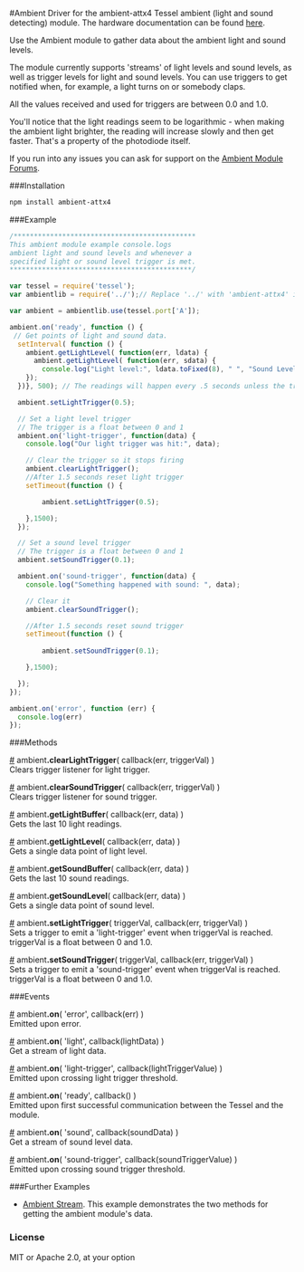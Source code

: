 #Ambient
Driver for the ambient-attx4 Tessel ambient (light and sound detecting) module. The hardware documentation can be found [here](https://github.com/tessel/hardware/blob/master/modules-overview.md#ambient).

Use the Ambient module to gather data about the ambient light and sound levels.

The module currently supports 'streams' of light levels and sound levels, as well as trigger levels for light and sound levels. You can use triggers to get notified when, for example, a light turns on or somebody claps.

All the values received and used for triggers are between 0.0 and 1.0.

You'll notice that the light readings seem to be logarithmic - when making the ambient light brighter, the reading will increase slowly and then get faster. That's a property of the photodiode itself.

If you run into any issues you can ask for support on the [Ambient Module Forums](http://forums.tessel.io/category/ambient).

###Installation
```sh
npm install ambient-attx4
```

###Example
```js
/*********************************************
This ambient module example console.logs 
ambient light and sound levels and whenever a 
specified light or sound level trigger is met.
*********************************************/

var tessel = require('tessel');
var ambientlib = require('../');// Replace '../' with 'ambient-attx4' in your own code

var ambient = ambientlib.use(tessel.port['A']);

ambient.on('ready', function () {
 // Get points of light and sound data.
  setInterval( function () {
    ambient.getLightLevel( function(err, ldata) {
      ambient.getLightLevel( function(err, sdata) {
        console.log("Light level:", ldata.toFixed(8), " ", "Sound Level:", sdata.toFixed(8));
    });
  })}, 500); // The readings will happen every .5 seconds unless the trigger is hit

  ambient.setLightTrigger(0.5);

  // Set a light level trigger
  // The trigger is a float between 0 and 1
  ambient.on('light-trigger', function(data) {
    console.log("Our light trigger was hit:", data);

    // Clear the trigger so it stops firing
    ambient.clearLightTrigger();
    //After 1.5 seconds reset light trigger
    setTimeout(function () { 

        ambient.setLightTrigger(0.5);

    },1500);
  });

  // Set a sound level trigger
  // The trigger is a float between 0 and 1
  ambient.setSoundTrigger(0.1);

  ambient.on('sound-trigger', function(data) {
    console.log("Something happened with sound: ", data);

    // Clear it
    ambient.clearSoundTrigger();

    //After 1.5 seconds reset sound trigger
    setTimeout(function () { 
      
        ambient.setSoundTrigger(0.1);

    },1500);

  });
});

ambient.on('error', function (err) {
  console.log(err)
});
```

###Methods

&#x20;<a href="#api-ambient-clearLightTrigger-callback-err-triggerVal-Clears-trigger-listener-for-light-trigger" name="api-ambient-clearLightTrigger-callback-err-triggerVal-Clears-trigger-listener-for-light-trigger">#</a> ambient<b>.clearLightTrigger</b>( callback(err, triggerVal) )  
 Clears trigger listener for light trigger.  

&#x20;<a href="#api-ambient-clearSoundTrigger-callback-err-triggerVal-Clears-trigger-listener-for-sound-trigger" name="api-ambient-clearSoundTrigger-callback-err-triggerVal-Clears-trigger-listener-for-sound-trigger">#</a> ambient<b>.clearSoundTrigger</b>( callback(err, triggerVal) )  
 Clears trigger listener for sound trigger.  

&#x20;<a href="#api-ambient-getLightBuffer-callback-err-data-Gets-the-last-10-light-readings" name="api-ambient-getLightBuffer-callback-err-data-Gets-the-last-10-light-readings">#</a> ambient<b>.getLightBuffer</b>( callback(err, data) )  
 Gets the last 10 light readings.  

&#x20;<a href="#api-ambient-getLightLevel-callback-err-data-Gets-a-single-data-point-of-light-level" name="api-ambient-getLightLevel-callback-err-data-Gets-a-single-data-point-of-light-level">#</a> ambient<b>.getLightLevel</b>( callback(err, data) )  
 Gets a single data point of light level.  

&#x20;<a href="#api-ambient-getSoundBuffer-callback-err-data-Gets-the-last-10-sound-readings" name="api-ambient-getSoundBuffer-callback-err-data-Gets-the-last-10-sound-readings">#</a> ambient<b>.getSoundBuffer</b>( callback(err, data) )  
 Gets the last 10 sound readings.  

&#x20;<a href="#api-ambient-getSoundLevel-callback-err-data-Gets-a-single-data-point-of-sound-level" name="api-ambient-getSoundLevel-callback-err-data-Gets-a-single-data-point-of-sound-level">#</a> ambient<b>.getSoundLevel</b>( callback(err, data) )  
 Gets a single data point of sound level.  

&#x20;<a href="#api-ambient-setLightTrigger-triggerVal-callback-err-triggerVal-Sets-a-trigger-to-emit-a-light-trigger-event-when-triggerVal-is-reached-triggerVal-is-a-float-between-0-and-1-0" name="api-ambient-setLightTrigger-triggerVal-callback-err-triggerVal-Sets-a-trigger-to-emit-a-light-trigger-event-when-triggerVal-is-reached-triggerVal-is-a-float-between-0-and-1-0">#</a> ambient<b>.setLightTrigger</b>( triggerVal, callback(err, triggerVal) )  
 Sets a trigger to emit a 'light-trigger' event when triggerVal is reached. triggerVal is a float between 0 and 1.0.  

&#x20;<a href="#api-ambient-setSoundTrigger-triggerVal-callback-err-triggerVal-Sets-a-trigger-to-emit-a-sound-trigger-event-when-triggerVal-is-reached-triggerVal-is-a-float-between-0-and-1-0" name="api-ambient-setSoundTrigger-triggerVal-callback-err-triggerVal-Sets-a-trigger-to-emit-a-sound-trigger-event-when-triggerVal-is-reached-triggerVal-is-a-float-between-0-and-1-0">#</a> ambient<b>.setSoundTrigger</b>( triggerVal, callback(err, triggerVal) )  
 Sets a trigger to emit a 'sound-trigger' event when triggerVal is reached. triggerVal is a float between 0 and 1.0.  

###Events

&#x20;<a href="#api-ambient-on-error-callback-err-Emitted-upon-error" name="api-ambient-on-error-callback-err-Emitted-upon-error">#</a> ambient<b>.on</b>( 'error', callback(err) )  
 Emitted upon error.  

&#x20;<a href="#api-ambient-on-light-callback-lightData-Get-a-stream-of-light-data" name="api-ambient-on-light-callback-lightData-Get-a-stream-of-light-data">#</a> ambient<b>.on</b>( 'light', callback(lightData) )  
 Get a stream of light data.  

&#x20;<a href="#api-ambient-on-light-trigger-callback-lightTriggerValue-Emitted-upon-crossing-light-trigger-threshold" name="api-ambient-on-light-trigger-callback-lightTriggerValue-Emitted-upon-crossing-light-trigger-threshold">#</a> ambient<b>.on</b>( 'light-trigger', callback(lightTriggerValue) )  
 Emitted upon crossing light trigger threshold.  

&#x20;<a href="#api-ambient-on-ready-callback-Emitted-upon-first-successful-communication-between-the-Tessel-and-the-module" name="api-ambient-on-ready-callback-Emitted-upon-first-successful-communication-between-the-Tessel-and-the-module">#</a> ambient<b>.on</b>( 'ready', callback() )  
 Emitted upon first successful communication between the Tessel and the module.  

&#x20;<a href="#api-ambient-on-sound-callback-soundData-Get-a-stream-of-sound-level-data" name="api-ambient-on-sound-callback-soundData-Get-a-stream-of-sound-level-data">#</a> ambient<b>.on</b>( 'sound', callback(soundData) )  
 Get a stream of sound level data.  

&#x20;<a href="#api-ambient-on-sound-trigger-callback-soundTriggerValue-Emitted-upon-crossing-sound-trigger-threshold" name="api-ambient-on-sound-trigger-callback-soundTriggerValue-Emitted-upon-crossing-sound-trigger-threshold">#</a> ambient<b>.on</b>( 'sound-trigger', callback(soundTriggerValue) )  
 Emitted upon crossing sound trigger threshold.  

###Further Examples  
* [Ambient Stream](https://github.com/tessel/ambient-attx4/blob/master/examples/ambient_stream.js). This example demonstrates the two methods for getting the ambient module's data. 

### License
MIT or Apache 2.0, at your option  
